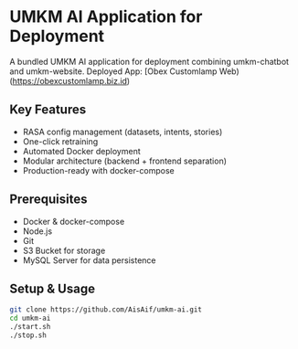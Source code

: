 # UMKM AI Application for Deployment

A bundled UMKM AI application for deployment combining umkm-chatbot and umkm-website. Deployed App: [Obex Customlamp Web)(https://obexcustomlamp.biz.id) 

## Key Features
- RASA config management (datasets, intents, stories)
- One-click retraining
- Automated Docker deployment
- Modular architecture (backend + frontend separation)
- Production-ready with docker-compose

## Prerequisites
- Docker & docker-compose
- Node.js
- Git
- S3 Bucket for storage
- MySQL Server for data persistence

## Setup & Usage
```bash
git clone https://github.com/AisAif/umkm-ai.git
cd umkm-ai
./start.sh
./stop.sh